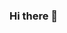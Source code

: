### Hi there 👋

<!--
**vr242kj/vr242kj** is a ✨ _special_ ✨ repository because its `README.md` (this file) appears on your GitHub profile.
![Codewars](https://img.shields.io/badge/Codewars-B1361E?style=for-the-badge&logo=codewars&logoColor=grey)

Here are some ideas to get you started:

- 🔭 I’m currently working on ...
- 🌱 I’m currently learning ...
- 👯 I’m looking to collaborate on ...
- 🤔 I’m looking for help with ...
-->
